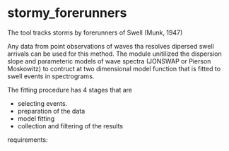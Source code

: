 # stormy_forerunners
The tool tracks storms by forerunners of Swell (Munk, 1947)

Any data from point observations of waves tha resolves dipersed swell arrivals can be used for this method. 
The module unitilized the dispersion slope and parameteric models of wave spectra (JONSWAP or Pierson Moskowitz) to contruct at two dimensional model function that is fitted to swell events in spectrograms. 

The fitting procedure has 4 stages that are 
- selecting events.
- preparation of the data
- model fitting
- collection and filtering of the results


requirements:
